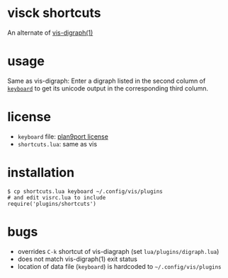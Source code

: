 # visck shortcuts

An alternate of [vis-digraph(1)](https://martanne.github.io/vis/man/vis-digraph.1.html)

# usage

Same as vis-digraph:  Enter a digraph listed in the second column of
[`keyboard`](https://github.com/9fans/plan9port/blob/master/lib/keyboard)
to get its unicode output in the corresponding third column.
 
# license

- `keyboard` file: [plan9port license](https://github.com/9fans/plan9port/blob/master/LICENSE)
- `shortcuts.lua`: same as vis

# installation

```
$ cp shortcuts.lua keyboard ~/.config/vis/plugins
# and edit visrc.lua to include
require('plugins/shortcuts')
```

# bugs

- overrides `C-k` shortcut of vis-diagraph (set `lua/plugins/digraph.lua`)
- does not match vis-digraph(1) exit status
- location of data file (`keyboard`) is hardcoded to `~/.config/vis/plugins`  
